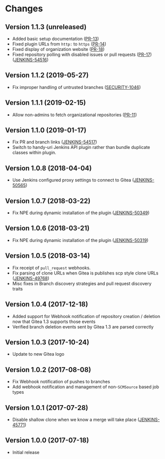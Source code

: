 # Changes

<!-- Each version newest first -->

<!-- Template:

## Version X.Y.Z (yyyy-MM-dd)

* details

-->

## Version 1.1.3 (unreleased)

* Added basic setup documentation ([PR-13](https://github.com/jenkinsci/gitea-plugin/pull/13))
* Fixed plugin URLs from `http:` to `https` ([PR-14](https://github.com/jenkinsci/gitea-plugin/pull/14))
* Fixed display of organization website ([PR-18](https://github.com/jenkinsci/gitea-plugin/pull/18))
* Fixed repository polling with disabled issues or pull requests ([PR-17](https://github.com/jenkinsci/gitea-plugin/pull/17))
                                                                 ([JENKINS-54516](https://issues.jenkins-ci.org/browse/JENKINS-54516))

## Version 1.1.2 (2019-05-27)

* Fix improper handling of untrusted branches ([SECURITY-1046](https://issues.jenkins-ci.org/browse/SECURITY-1046))
## Version 1.1.1 (2019-02-15)

* Allow non-admins to fetch organizational repositories ([PR-11](https://github.com/jenkinsci/gitea-plugin/pull/11))

## Version 1.1.0 (2019-01-17)

* Fix PR and branch links ([JENKINS-54517](https://issues.jenkins-ci.org/browse/JENKINS-54517)) 
* Switch to handy-uri Jenkins API plugin rather than bundle duplicate classes within plugin.


## Version 1.0.8 (2018-04-04)

* Use Jenkins configured proxy settings to connect to Gitea ([JENKINS-50565](https://issues.jenkins-ci.org/browse/JENKINS-50565))

## Version 1.0.7 (2018-03-22)

* Fix NPE during dynamic installation of the plugin ([JENKINS-50349](https://issues.jenkins-ci.org/browse/JENKINS-50349))

## Version 1.0.6 (2018-03-21)

* Fix NPE during dynamic installation of the plugin ([JENKINS-50319](https://issues.jenkins-ci.org/browse/JENKINS-50319))

## Version 1.0.5 (2018-03-14)

* Fix receipt of `pull_request` webhooks.
* Fix parsing of clone URLs when Gitea is publishes scp style clone URLs ([JENKINS-49768](https://issues.jenkins-ci.org/browse/JENKINS-49768))
* Misc fixes in Branch discovery strategies and pull request discovery traits

## Version 1.0.4 (2017-12-18)

* Added support for Webhook notification of repository creation / deletion now that Gitea 1.3 supports those events
* Verified branch deletion events sent by Gitea 1.3 are parsed correctly

## Version 1.0.3 (2017-10-24)

* Update to new Gitea logo

## Version 1.0.2 (2017-08-08)

* Fix Webhook notification of pushes to branches
* Add webhook notification and management of non-`SCMSource` based job types

## Version 1.0.1 (2017-07-28)

* Disable shallow clone when we know a merge will take place ([JENKINS-45771](https://issues.jenkins-ci.org/browse/JENKINS-45771))

## Version 1.0.0 (2017-07-18)

* Initial release
